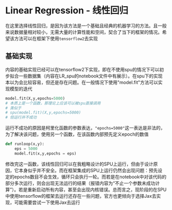 # Linear Regression - 线性回归
在这里选择线性回归，是因为该方法是一个基础且经典的机器学习的方法。且一般来说数据量相对较小，无需大量的计算性能和空间，契合了当下的框架的情况。希望该方法可以在框架下使用`tensorflow2`去实现
## 基础实现
内容的基础实现已经可以在tensorflow2下实现，即在不使用spu的情况下可以初步拟合一些数据集（内容在LR_spu的notebook文件中有展示）。在spu下的实现本以为会比较容易，但还是存在问题。在一般情况下使用"model.fit"方法可以实现模型的迭代
```python
model.fit(X,y,epochs=5000)
# 本质上是一个函数，那理论上应该可以被spu直接调用
# 类似于
# spu(model.fit)(X,y,epochs=5000)
# 但运行并不成功
```
运行不成功的原因是柯里化函数的参数表达，`"epochs=5000"`这一表达是非法的，为了解决该问题，使用另一个函数，在该函数内部预先定义epoch的数值
```python
def runloop(x,y):
    eps = 5000
    model.fit(x,y,epochs = eps)
```
修改完这一函数，该线性回归可以在我粗略设计的SPU上运行，但由于设计原因，它本身似乎并不安全。而在框架集成的SPU上运行仍然会出现问题：预先设定的epochs数目不会生效，循环只会执行一轮。而若是在notebook中对该代码的部分多次运行，则会出现无法运行的结果（报错内容为“不止一个参数未成功计算”）。若是重新启动所有内容，甚至会出现内核错误。总而言之，现阶段的在SPU中使用tensorflow的框架去运行还存在一些问题，官方也更倾向于选择Jax去实现，可能需要尝试一下使用Jax去运行